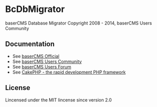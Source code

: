 BcDbMigrator
==========
baserCMS Database Migrator
Copyright 2008 - 2014, baserCMS Users Community  

Documentation
-------------

- See [baserCMS Official](http://basercms.net/)
- See [baserCMS Users Community](http://sites.google.com/site/baserusers/)
- See [baserCMS Users Forum](http://forum.basercms.net/)
- See [CakePHP - the rapid development PHP framework](http://cakephp.jp)

License
-------

Lincensed under the MIT lincense since version 2.0
